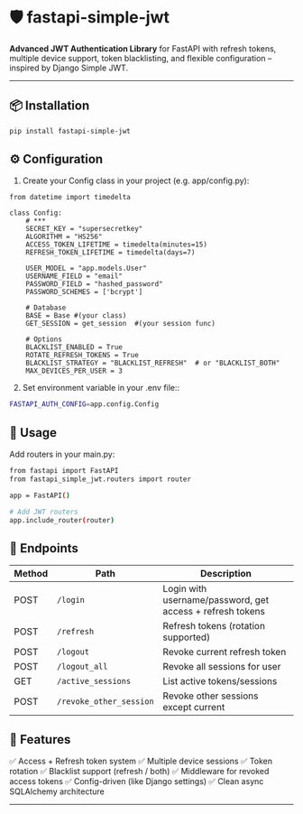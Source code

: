 # 🛡️ fastapi-simple-jwt

**Advanced JWT Authentication Library** for FastAPI with refresh tokens, multiple device support, token blacklisting, and flexible configuration – inspired by Django Simple JWT.

---

## 📦 Installation

```bash
pip install fastapi-simple-jwt
```

## ⚙️ Configuration

1. Create your Config class in your project (e.g. app/config.py):


```
from datetime import timedelta

class Config:
    # *** 
    SECRET_KEY = "supersecretkey"
    ALGORITHM = "HS256"
    ACCESS_TOKEN_LIFETIME = timedelta(minutes=15)
    REFRESH_TOKEN_LIFETIME = timedelta(days=7)
    
    USER_MODEL = "app.models.User"
    USERNAME_FIELD = "email"
    PASSWORD_FIELD = "hashed_password"
    PASSWORD_SCHEMES = ['bcrypt']
    
    # Database
    BASE = Base #(your class)
    GET_SESSION = get_session  #(your session func)
    
    # Options
    BLACKLIST_ENABLED = True
    ROTATE_REFRESH_TOKENS = True
    BLACKLIST_STRATEGY = "BLACKLIST_REFRESH"  # or "BLACKLIST_BOTH"
    MAX_DEVICES_PER_USER = 3
```

2. Set environment variable in your .env file::

```bash
FASTAPI_AUTH_CONFIG=app.config.Config
```


## 🚀 Usage

Add routers in your main.py:
```bash
from fastapi import FastAPI
from fastapi_simple_jwt.routers import router

app = FastAPI()

# Add JWT routers
app.include_router(router)

```

## 📲 Endpoints

| Method | Path                    | Description                                               |
| ------ | ----------------------- | --------------------------------------------------------- |
| POST   | `/login`                | Login with username/password, get access + refresh tokens |
| POST   | `/refresh`              | Refresh tokens (rotation supported)                       |
| POST   | `/logout`               | Revoke current refresh token                              |
| POST   | `/logout_all`           | Revoke all sessions for user                              |
| GET    | `/active_sessions`      | List active tokens/sessions                              |
| POST   | `/revoke_other_session` | Revoke other sessions except current                      |



## 🔐 Features

✅ Access + Refresh token system
✅ Multiple device sessions
✅ Token rotation
✅ Blacklist support (refresh / both)
✅ Middleware for revoked access tokens
✅ Config-driven (like Django settings)
✅ Clean async SQLAlchemy architecture


---